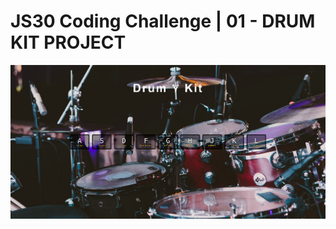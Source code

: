 # JS30 Coding Challenge | 01 - DRUM KIT PROJECT

![screencapture of drum kit project](images/screencapture.png)
